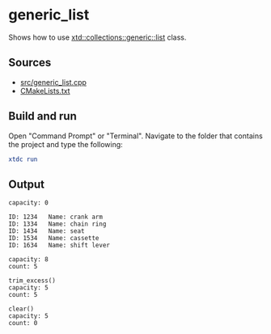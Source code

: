 # generic_list

Shows how to use [xtd::collections::generic::list](https://gammasoft71.github.io/xtd/reference_guides/latest/classxtd_1_1collections_1_1generic_1_1list.html) class.

## Sources

* [src/generic_list.cpp](src/generic_list.cpp)
* [CMakeLists.txt](CMakeLists.txt)

## Build and run

Open "Command Prompt" or "Terminal". Navigate to the folder that contains the project and type the following:

```cmake
xtdc run
```

## Output

```
capacity: 0

ID: 1234   Name: crank arm
ID: 1334   Name: chain ring
ID: 1434   Name: seat
ID: 1534   Name: cassette
ID: 1634   Name: shift lever

capacity: 8
count: 5

trim_excess()
capacity: 5
count: 5

clear()
capacity: 5
count: 0
```
